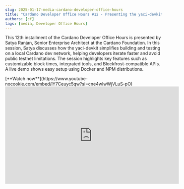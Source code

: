 ```yaml
---
slug: 2025-01-17-media-cardano-developer-office-hours
title: "Cardano Developer Office Hours #12 - Presenting the yaci-devkit"
authors: [cf]
tags: [media, Developer Office Hours]
---
```


This 12th installment of the Cardano Developer Office Hours is presented by Satya Ranjan, Senior Enterprise Architect at the Cardano Foundation. In this session, Satya discusses how the yaci-devkit simplifies building and testing on a local Cardano dev network, helping developers iterate faster and avoid public testnet limitations. The session highlights key features such as customizable block times, integrated tools, and Blockfrost-compatible APIs. A live demo shows easy setup using Docker and NPM distributions.

<div style={{ textAlign: 'right' }}>
[**Watch now**](https://www.youtube-nocookie.com/embed/lY7Ceuyc5qw?si=cne4wlwWjVLuS-pO)
</div>

<iframe width="560" height="315" src="https://www.youtube-nocookie.com/embed/lY7Ceuyc5qw?si=cne4wlwWjVLuS-pO" title="YouTube video player" frameborder="0" allow="accelerometer; autoplay; clipboard-write; encrypted-media; gyroscope; picture-in-picture; web-share" referrerpolicy="strict-origin-when-cross-origin" allowfullscreen></iframe>